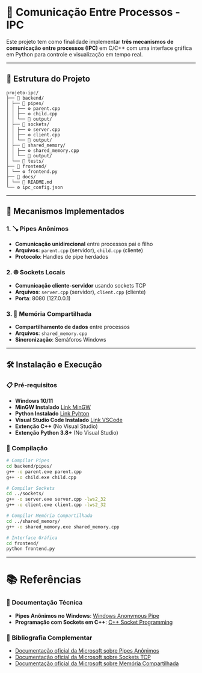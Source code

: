 # 🔄 Comunicação Entre Processos - IPC

Este projeto tem como finalidade implementar **três mecanismos de comunicação entre processos (IPC)** em C/C++ com uma interface gráfica em Python para controle e visualização em tempo real.

---

## 📁 Estrutura do Projeto
```
projeto-ipc/
├── 📂 backend/
│ ├── 📂 pipes/
│ │ ├── ⚙️ parent.cpp
│ │ ├── ⚙️ child.cpp
│ │ └── 📂 output/
│ ├── 📂 sockets/
│ │ ├── ⚙️ server.cpp
│ │ ├── ⚙️ client.cpp
│ │ └── 📂 output/
│ ├── 📂 shared_memory/
│ │ ├── ⚙️ shared_memory.cpp
│ │ └── 📂 output/
│ └── 📂 tests/
├── 📂 frontend/
│ └── ⚙️ frontend.py
├── 📂 docs/
│ └── 📄 README.md
└── ⚙️ ipc_config.json
```

---

## 🚀 Mecanismos Implementados

### 1. 🪠 Pipes Anônimos
- **Comunicação unidirecional** entre processos pai e filho
- **Arquivos**: `parent.cpp` (servidor), `child.cpp` (cliente)
- **Protocolo**: Handles de pipe herdados

### 2. 🌐 Sockets Locais
- **Comunicação cliente-servidor** usando sockets TCP
- **Arquivos**: `server.cpp` (servidor), `client.cpp` (cliente)
- **Porta**: 8080 (127.0.0.1)

### 3. 💾 Memória Compartilhada
- **Compartilhamento de dados** entre processos
- **Arquivos**: `shared_memory.cpp`
- **Sincronização**: Semáforos Windows

---

## 🛠️ Instalação e Execução

### 📋 Pré-requisitos
- **Windows 10/11**
- **MinGW Instalado** [Link MinGW](https://sourceforge.net/projects/mingw)
- **Python Instalado** [Link Pyhton](https://www.python.org/downloads)
- **Visual Studio Code Instalado** [Link VSCode](https://code.visualstudio.com/download)
- **Extenção C++** (No Visual Studio)
- **Extenção Python 3.8+** (No Visual Studio)

### 🔧 Compilação

```bash
# Compilar Pipes
cd backend/pipes/
g++ -o parent.exe parent.cpp
g++ -o child.exe child.cpp

# Compilar Sockets
cd ../sockets/
g++ -o server.exe server.cpp -lws2_32
g++ -o client.exe client.cpp -lws2_32

# Compilar Memória Compartilhada
cd ../shared_memory/
g++ -o shared_memory.exe shared_memory.cpp

# Interface Gráfica
cd frontend/
python frontend.py
```

---

# 📚 Referências

### 🔗 **Documentação Técnica**
- **Pipes Anônimos no Windows**: [Windows Anonymous Pipe](https://www.tutorialspoint.com/windows-anonymous-pipe)
- **Programação com Sockets em C++**: [C++ Socket Programming](https://www.tutorialspoint.com/cplusplus/cpp_socket_programming.htm)

### 📖 **Bibliografia Complementar**
- [Documentação oficial da Microsoft sobre Pipes Anônimos](https://learn.microsoft.com/pt-br/windows/win32/ipc/anonymous-pipes) 
- [Documentação oficial da Microsoft sobre Sockets TCP](https://learn.microsoft.com/pt-br/dotnet/fundamentals/networking/sockets/socket-services) 
- [Documentação oficial da Microsoft sobre Memória Compartilhada](https://learn.microsoft.com/pt-br/windows/win32/memory/sharing-files-and-memory)